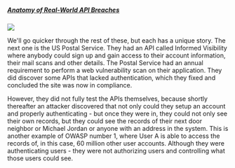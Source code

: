 ##### [Anatomy of Real-World API Breaches](https://university.apisec.ai/products/api-security-fundamentals/categories/2152504688)

![](https://kajabi-storefronts-production.kajabi-cdn.com/kajabi-storefronts-production/file-uploads/site/2147573912/products/6eca62-ead8-a0ff-87bf-e8a64404a88e_17.jpg)

We'll go quicker through the rest of these, but each has a unique story. The next one is the US Postal Service. They had an API called Informed Visibility where anybody could sign up and gain access to their account information, their mail scans and other details. The Postal Service had an annual requirement to perform a web vulnerability scan on their application. They did discover some APIs that lacked authentication, which they fixed and concluded the site was now in compliance.

However, they did not fully test the APIs themselves, because shortly thereafter an attacker discovered that not only could they setup an account and properly authenticating - but once they were in, they could not only see their own records, but they could see the records of their next door neighbor or Michael Jordan or anyone with an address in the system. This is another example of OWASP number 1, where User A is able to access the records of, in this case, 60 million other user accounts. Although they were authenticating users - they were not authorizing users and controlling what those users could see.